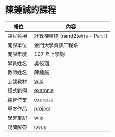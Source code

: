 # 陳鍾誠的課程

欄位       |  內容
----------|----------------------------
課程名稱   | 計算機結構 (nand2tetris - Part I)
開課單位   | 金門大學資訊工程系
開課年度   | 107 年上學期
學員姓名   | 吳筱涵
教師姓名   | 陳鍾誠
上課教材   | [wiki](https://github.com/cccnqu/co107a/wiki)
程式範例   | [example](example)
練習作業   | [exercise](exercise)
專案作品   | [project](project)
學習筆記   | [wiki](../../wiki)
疑問解答   | [issue](https://github.com/cccnqu/co107a/issues)
